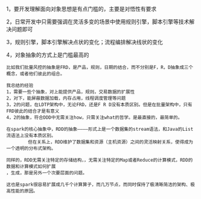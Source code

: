 
1，要开发理解面向对象思想是有点门槛的，主要是对悟性有要求

2，日常开发中只需要强调在灵活多变的场景中使用规则引擎，脚本引擎等技术解决问题即可

3，规则引擎，脚本引擎解决点状的变化；流程编排解决线状的变化

4，对象抽象的方式上是门槛最高的

    比如我们批量风控的抽象是FRD，是产品，规则，日期的结合，而不分别是F，R，D抽象成三个概念，或者他们彼此的组合。

    我总结的经验
    1，需要一些个抽象，对上能提供产品，规则，交易数据的扩展性
    2，对下，能屏蔽数据加载，内存占用，线程调度管理等问题
    3，2的问题，在LDTP架构中，无论FRD，还是F R D没有本质区别。但是在批量架构中，只有FRD彼此的结合才是有意义
    4，2的抽象，符合DDD中无需关注how，只需关注what的哲学。是最直接的，最简单的。

    在spark的核心抽象中，RDD的抽象————形式上是一个数据集的stream语法，和Java的List流语法上没有本质区别。
            但在关系上，RDD维护了数据集和资源（主机资源）之间的灵活映射关系，使得成为一个透明的分布式架构。

    同样的，RDD无需关注特定的存储结构，，无需关注特定的Map或者Reduce的计算模式，RDD的数据和计算模式如何扩展
    ，生成，那是另外一个次要层面的问题。

    这也是spark很容易扩展成几千个计算算子，而几万节点，而同时保持了极清晰简洁的架构、极高性能的原因。



